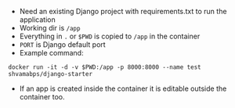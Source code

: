 - Need an existing Django project with requirements.txt to run the application
- Working dir is `/app`
- Everything in `.` or `$PWD` is copied to `/app` in the container
- `PORT` is Django default port
- Example command:

```
docker run -it -d -v $PWD:/app -p 8000:8000 --name test  shvamabps/django-starter
```

- If an app is created inside the container it is editable outside the container too.
